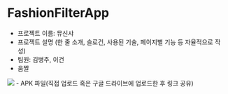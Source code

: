 # FashionFilterApp
- 프로젝트 이름: 뮤신샤
- 프로젝트 설명 (한 줄 소개, 슬로건, 사용된 기술, 페이지별 기능 등 자율적으로 작성)
- 팀원: 김병주, 이건
- 움짤
<img src= "[https://github.com/ceh1502/FashionFilterApp/issues/3#issue-3214559949](https://github.com/ceh1502/FashionFilterApp/issues/3)">
- APK 파일(직접 업로드 혹은 구글 드라이브에 업로드한 후 링크 공유)
